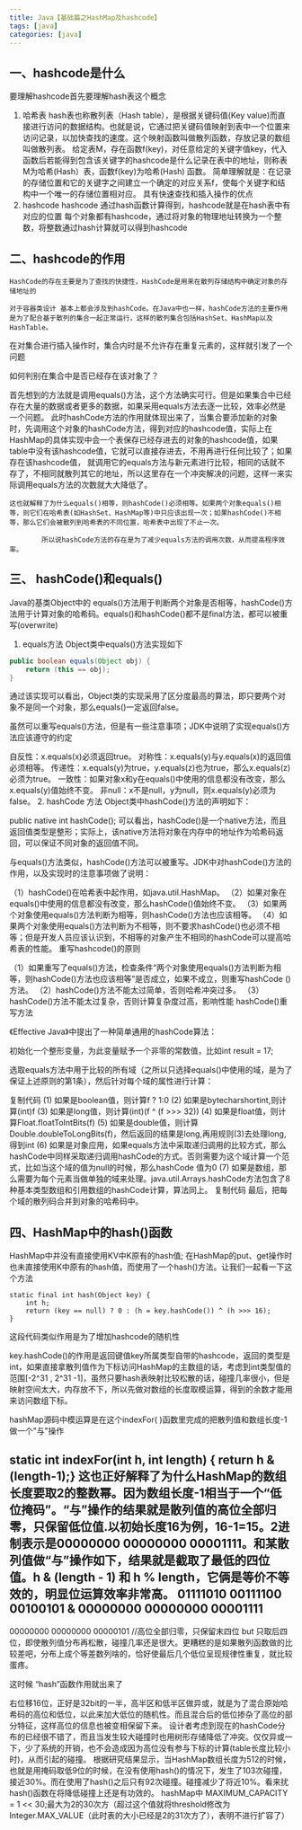 ```yaml
---
title: Java【基础篇之HashMap及hashcode】
tags: [java]
categories: [java]
---
```

## 一、hashcode是什么
要理解hashcode首先要理解hash表这个概念

1. 哈希表
hash表也称散列表（Hash table），是根据关键码值(Key value)而直接进行访问的数据结构。也就是说，它通过把关键码值映射到表中一个位置来访问记录，以加快查找的速度。这个映射函数叫做散列函数，存放记录的数组叫做散列表。
给定表M，存在函数f(key)，对任意给定的关键字值key，代入函数后若能得到包含该关键字的hashcode是什么记录在表中的地址，则称表M为哈希(Hash）表，函数f(key)为哈希(Hash) 函数。
简单理解就是：在记录的存储位置和它的关键字之间建立一个确定的对应关系f，使每个关键字和结构中一个唯一的存储位置相对应。
具有快速查找和插入操作的优点
2. hashcode
hashcode 通过hash函数计算得到，hashcode就是在hash表中有对应的位置
每个对象都有hashcode，通过将对象的物理地址转换为一个整数，将整数通过hash计算就可以得到hashcode
## 二、hashcode的作用
    HashCode的存在主要是为了查找的快捷性，HashCode是用来在散列存储结构中确定对象的存储地址的

    对于容器类设计 基本上都会涉及到hashCode。在Java中也一样，hashCode方法的主要作用是为了配合基于散列的集合一起正常运行，这样的散列集合包括HashSet、HashMap以及HashTable。

   在对集合进行插入操作时，集合内时是不允许存在重复元素的，这样就引发了一个问题

   如何判别在集合中是否已经存在该对象了？

   首先想到的方法就是调用equals()方法，这个方法确实可行。但是如果集合中已经存在大量的数据或者更多的数据，如果采用equals方法去逐一比较，效率必然是一个问题。    此时hashCode方法的作用就体现出来了，当集合要添加新的对象时，先调用这个对象的hashCode方法，得到对应的hashcode值，实际上在HashMap的具体实现中会一个表保存已经存进去的对象的hashcode值，如果table中没有该hashcode值，它就可以直接存进去，不用再进行任何比较了；如果存在该hashcode值， 就调用它的equals方法与新元素进行比较，相同的话就不存了，不相同就散列其它的地址，所以这里存在一个冲突解决的问题，这样一来实际调用equals方法的次数就大大降低了。

    这也就解释了为什么equals()相等，则hashCode()必须相等。如果两个对象equals()相等，则它们在哈希表(如HashSet、HashMap等)中只应该出现一次；如果hashCode()不相等，那么它们会被散列到哈希表的不同位置，哈希表中出现了不止一次。

            所以说hashCode方法的存在是为了减少equals方法的调用次数，从而提高程序效率。

## 三、 hashCode()和equals()
Java的基类Object中的 equals()方法用于判断两个对象是否相等，hashCode()方法用于计算对象的哈希码。equals()和hashCode()都不是final方法，都可以被重写(overwrite)

1. equals方法
Object类中equals()方法实现如下

```java
public boolean equals(Object obj) {
    return (this == obj);
}
```
通过该实现可以看出，Object类的实现采用了区分度最高的算法，即只要两个对象不是同一个对象，那么equals()一定返回false。

虽然可以重写equals()方法，但是有一些注意事项；JDK中说明了实现equals()方法应该遵守的约定

自反性：x.equals(x)必须返回true。
对称性：x.equals(y)与y.equals(x)的返回值必须相等。
传递性：x.equals(y)为true，y.equals(z)也为true，那么x.equals(z)必须为true。
一致性：如果对象x和y在equals()中使用的信息都没有改变，那么x.equals(y)值始终不变。
非null：x不是null，y为null，则x.equals(y)必须为false。
2. hashCode 方法
Object类中hashCode()方法的声明如下：

public native int hashCode();
可以看出，hashCode()是一个native方法，而且返回值类型是整形；实际上，该native方法将对象在内存中的地址作为哈希码返回，可以保证不同对象的返回值不同。

与equals()方法类似，hashCode()方法可以被重写。JDK中对hashCode()方法的作用，以及实现时的注意事项做了说明：

（1）hashCode()在哈希表中起作用，如java.util.HashMap。
（2）如果对象在equals()中使用的信息都没有改变，那么hashCode()值始终不变。
（3）如果两个对象使用equals()方法判断为相等，则hashCode()方法也应该相等。
（4）如果两个对象使用equals()方法判断为不相等，则不要求hashCode()也必须不相等；但是开发人员应该认识到，不相等的对象产生不相同的hashCode可以提高哈希表的性能。
重写hashcode()的原则

（1）如果重写了equals()方法，检查条件“两个对象使用equals()方法判断为相等，则hashCode()方法也应该相等”是否成立，如果不成立，则重写hashCode ()方法。
（2）hashCode()方法不能太过简单，否则哈希冲突过多。
（3）hashCode()方法不能太过复杂，否则计算复杂度过高，影响性能
hashCode()重写方法

《Effective Java》中提出了一种简单通用的hashCode算法：

初始化一个整形变量，为此变量赋予一个非零的常数值，比如int result = 17;

选取equals方法中用于比较的所有域（之所以只选择equals()中使用的域，是为了保证上述原则的第1条），然后针对每个域的属性进行计算：

复制代码
(1) 如果是boolean值，则计算f ? 1:0
(2) 如果是bytecharshortint,则计算(int)f
(3) 如果是long值，则计算(int)(f ^ (f >>> 32))
(4) 如果是float值，则计算Float.floatToIntBits(f)
(5) 如果是double值，则计算Double.doubleToLongBits(f)，然后返回的结果是long,再用规则(3)去处理long,得到int
(6) 如果是对象应用，如果equals方法中采取递归调用的比较方式，那么hashCode中同样采取递归调用hashCode的方式。否则需要为这个域计算一个范式，比如当这个域的值为null的时候，那么hashCode 值为0
(7) 如果是数组，那么需要为每个元素当做单独的域来处理。java.util.Arrays.hashCode方法包含了8种基本类型数组和引用数组的hashCode计算，算法同上。 
复制代码
最后，把每个域的散列码合并到对象的哈希码中。

## 四、HashMap中的hash()函数
HashMap中并没有直接使用KV中K原有的hash值; 在HashMap的put、get操作时也未直接使用K中原有的hash值，而使用了一个hash()方法。让我们一起看一下这个方法
```
static final int hash(Object key) {
    int h;
    return (key == null) ? 0 : (h = key.hashCode()) ^ (h >>> 16);
}
```
这段代码类似作用是为了增加hashcode的随机性

key.hashCode()的作用是返回键值key所属类型自带的hashcode，返回的类型是int，如果直接拿散列值作为下标访问HashMap的主数组的话，考虑到int类型值的范围[-2^31 , 2^31 -1]，虽然只要hash表映射比较松散的话，碰撞几率很小，但是映射空间太大，内存放不下，所以先做对数组的长度取模运算，得到的余数才能用来访问数组下标。

hashMap源码中模运算是在这个indexFor( )函数里完成的把散列值和数组长度-1做一个"与"操作

static int indexFor(int h, int length) { return h & (length-1);}
这也正好解释了为什么HashMap的数组长度要取2的整数幂。因为数组长度-1相当于一个“低位掩码”。“与”操作的结果就是散列值的高位全部归零，只保留低位值.以初始长度16为例，16-1=15。2进制表示是00000000 00000000 00001111。和某散列值做“与”操作如下，结果就是截取了最低的四位值。h & (length - 1) 和 h % length，它俩是等价不等效的，明显位运算效率非常高。
  01111010 00111100 00100101
& 00000000 00000000 00001111
----------------------------------
  00000000 00000000 00000101
  //高位全部归零，只保留末四位 
but 只取后四位，即使散列值分布再松散，碰撞几率还是很大。更糟糕的是如果散列函数做的比较差吧，分布上成个等差数列啥的，恰好使最后几个低位呈现规律性重复，就比较蛋疼。

这时候 “hash”函数作用就出来了

右位移16位，正好是32bit的一半，高半区和低半区做异或，就是为了混合原始哈希码的高位和低位，以此来加大低位的随机性。而且混合后的低位掺杂了高位的部分特征，这样高位的信息也被变相保留下来。
设计者考虑到现在的hashCode分布的已经很不错了，而且当发生较大碰撞时也用树形存储降低了冲突。仅仅异或一下，少了系统的开销，也不会造成因为高位没有参与下标的计算(table长度比较小时)，从而引起的碰撞。
根据研究结果显示，当HashMap数组长度为512的时候，也就是用掩码取低9位的时候，在没有使用hash()的情况下，发生了103次碰撞，接近30%。而在使用了hash()之后只有92次碰撞。碰撞减少了将近10%。看来扰hash()函数在将降低碰撞上还是有功效的。
hashMap中 MAXIMUM_CAPACITY = 1 << 30;最大为2的30次方（超过这个值就将threshold修改为Integer.MAX_VALUE（此时表的大小已经是2的31次方了），表明不进行扩容了）